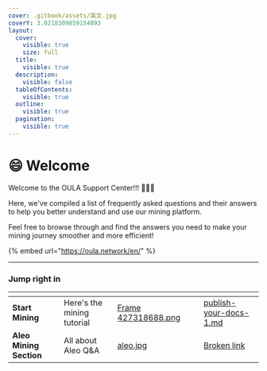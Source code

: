 ```yaml
---
cover: .gitbook/assets/英文.jpg
coverY: 3.0218309859154893
layout:
  cover:
    visible: true
    size: full
  title:
    visible: true
  description:
    visible: false
  tableOfContents:
    visible: true
  outline:
    visible: true
  pagination:
    visible: true
---
```


# 😄 Welcome

Welcome to the OULA Support Center!!! :clap::clap::clap:

Here, we've compiled a list of frequently asked questions and their answers to help you better understand and use our mining platform.&#x20;

Feel free to browse through and find the answers you need to make your mining journey smoother and more efficient!&#x20;

{% embed url="https://oula.network/en/" %}

***

### Jump right in

<table data-view="cards"><thead><tr><th></th><th></th><th data-hidden data-card-cover data-type="files"></th><th data-hidden></th><th data-hidden data-card-target data-type="content-ref"></th></tr></thead><tbody><tr><td><strong>Start Mining</strong></td><td>Here's the mining tutorial</td><td><a href=".gitbook/assets/Frame 427318688.png">Frame 427318688.png</a></td><td></td><td><a href="start-mining/publish-your-docs-1.md">publish-your-docs-1.md</a></td></tr><tr><td><strong>Aleo Mining Section</strong></td><td>All about Aleo Q&#x26;A</td><td><a href=".gitbook/assets/aleo.jpg">aleo.jpg</a></td><td></td><td><a href="broken-reference">Broken link</a></td></tr></tbody></table>

